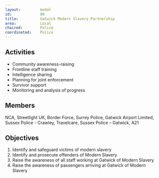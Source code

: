 ```yaml
---
layout: 		modal
id: 			80
title: 			Gatwick Modern Slavery Partnership
area: 			Local
chaired: 		Police
coordinated:	Police
---
```


Activities
----------

* Community awareness-raising
* Frontline staff training
* Intelligence sharing
* Planning for joint enforcement
* Survivor support
* Monitoring and analysis of progress

Members
-------

NCA, Streetlight UK, Border Force, Surrey Police, Gatwick Airport Limited, Sussex Police  - Crawley, Travelcare, Sussex Police – Gatwick, A21

Objectives
----------

1. Identify and safeguard victims of modern slavery
2. Identify and prosecute offenders of Modern Slavery
3. Raise the awareness of all staff working at Gatwick of Modern Slavery
4. Raise the awareness of passengers arriving at Gatwick of Modern Slavery